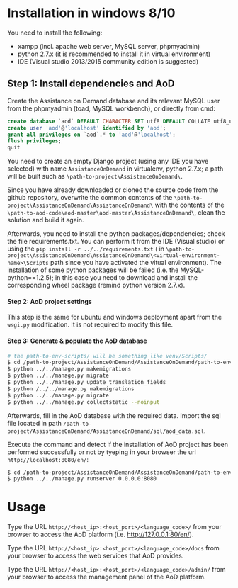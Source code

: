 # Installation in windows 8/10

You need to install the following:
- xampp (incl. apache web server, MySQL server, phpmyadmin)
- python 2.7.x (it is recommended to install it in virtual environment)
- IDE (Visual studio 2013/2015 community edition is suggested)

## Step 1: Install dependencies and AoD

Create the Assistance on Demand database and its relevant MySQL user from the phpmyadmin (toad, MySQL workbench), or directly from cmd:
```sql
create database `aod` DEFAULT CHARACTER SET utf8 DEFAULT COLLATE utf8_unicode_ci; 
create user 'aod'@'localhost' identified by 'aod';       
grant all privileges on `aod`.* to 'aod'@'localhost'; 
flush privileges;
quit
```

You need to create an empty Django project (using any IDE you have selected) with name `AssistanceOnDemand` in virtualenv, python 2.7.x; a path will be built such as `\path-to-project\AssistanceOnDemand\`. 

Since you have already downloaded or cloned the source code from the github repository,  overwrite the common contents of the `\path-to-project\AssistanceOnDemand\AssistanceOnDemand\` with the contents of the `\path-to-aod-code\aod-master\aod-master\AssistanceOnDemand\`, clean the solution and build it again.

Afterwards, you need to install the python packages/dependencies; check the file requirements.txt. You can perform it from the IDE (Visual studio) or using the `pip install -r ../../requirements.txt` ( in `\path-to-project\AssistanceOnDemand\AssistanceOnDemand\<virtual-environment-name>\Scripts` path since you have activated the vitual environment). The installation of some python packages will be failed (i.e. the MySQL-python==1.2.5); in this case you need to download and install the corresponding wheel package (remind python version 2.7.x).


#### Step 2: AoD project settings

This step is the same for ubuntu and windows deployment apart from the `wsgi.py` modification. It is not required to modify this file.


#### Step 3: Generate & populate the AoD database

```bash
# the path-to-env-scripts/ will be something like venv/Scripts/
$ cd /path-to-project/AssistanceOnDemand/AssistanceOnDemand/path-to-env-scripts/
$ python ../../manage.py makemigrations
$ python ../../manage.py migrate
$ python ../../manage.py update_translation_fields
$ python /../../manage.py makemigrations
$ python ../../manage.py migrate
$ python ../../manage.py collectstatic --noinput
```

Afterwards, fill in the AoD database with the required data. Import the sql file located in path `/path-to-project/AssistanceOnDemand/AssistanceOnDemand/sql/aod_data.sql`.

Execute the command and  detect if the installation of AoD project has been performed successfully or not by tyeping in your browser the url `http://localhost:8080/en/`:
```bash
$ cd /path-to-project/AssistanceOnDemand/AssistanceOnDemand/path-to-env-scripts/
$ python ../../manage.py runserver 0.0.0.0:8080
```


# Usage

Type the URL `http://<host_ip>:<host_port>/<language_code>/` from your browser to access the AoD platform (i.e. http://127.0.0.1:80/en/). 

Type the URL `http://<host_ip>:<host_port>/<language_code>/docs` from your browser to access the web services that AoD provides.

Type the URL `http://<host_ip>:<host_port>/<language_code>/admin/` from your browser to access the management panel of the AoD platform.